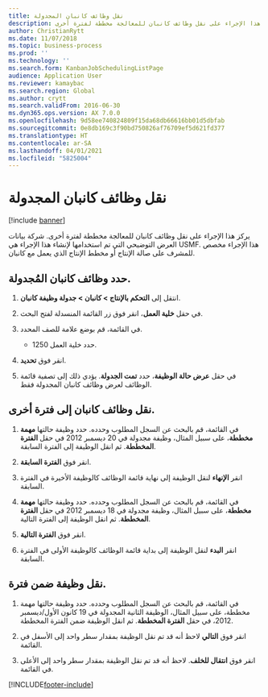 ```yaml
---
title: نقل وظائف كانبان المجدولة
description: يركز هذا الإجراء على نقل وظائف كانبان للمعالجة مخططة لفترة أخرى.
author: ChristianRytt
ms.date: 11/07/2018
ms.topic: business-process
ms.prod: ''
ms.technology: ''
ms.search.form: KanbanJobSchedulingListPage
audience: Application User
ms.reviewer: kamaybac
ms.search.region: Global
ms.author: crytt
ms.search.validFrom: 2016-06-30
ms.dyn365.ops.version: AX 7.0.0
ms.openlocfilehash: 9d58ee740824809f15da68db66616bb01d5dbfab
ms.sourcegitcommit: 0e8db169c3f90bd750826af76709ef5d621fd377
ms.translationtype: HT
ms.contentlocale: ar-SA
ms.lasthandoff: 04/01/2021
ms.locfileid: "5825004"
---
```

# <a name="move-scheduled-kanban-jobs"></a>نقل وظائف كانبان المجدولة

[!include [banner](../../includes/banner.md)]

يركز هذا الإجراء على نقل وظائف كانبان للمعالجة مخططة لفترة أخرى. شركة بيانات العرض التوضيحي التي تم استخدامها لإنشاء هذا الإجراء هي USMF. هذا الإجراء مخصص للمشرف على صالة الإنتاج‬ أو مخطط الإنتاج‬ الذي يعمل مع كانبان.

## <a name="select-scheduled-kanban-jobs"></a>حدد وظائف كانبان المُجدولة. 

1. انتقل إلى **التحكم بالإنتاج > كانبان > جدولة وظيفة كانبان**. 

2. في حقل **خلية العمل**، انقر فوق زر القائمة المنسدلة لفتح البحث. 

3. في القائمة، قم بوضع علامة للصف المحدد. 
   - حدد خلية العمل 1250. 
4. انقر فوق **تحديد**. 

5. في حقل **عرض حالة الوظيفة**، حدد **تمت الجدولة**. يؤدي ذلك إلى تصفية قائمة الوظائف‬ لعرض وظائف كانبان المجدولة فقط. 

## <a name="move-kanban-jobs-to-a-different-period"></a>نقل وظائف كانبان إلى فترة أخرى. 

1. في القائمة، قم بالبحث عن السجل المطلوب وحدده. حدد وظيفة حالتها **مهمة مخططة**، على سبيل المثال، وظيفة مجدولة في 20 ديسمبر 2012 في حقل **الفترة المخططة**. ثم انقل الوظيفة إلى الفترة السابقة. 

2. انقر فوق **الفترة السابقة**. 

3. انقر **الإنهاء** لنقل الوظيفة إلى نهاية قائمة الوظائف كالوظيفة الأخيرة في الفترة السابقة. 

4. في القائمة، قم بالبحث عن السجل المطلوب وحدده. حدد وظيفة حالتها **مهمة مخططة**، على سبيل المثال، وظيفة مجدولة في 18 ديسمبر 2012 في حقل **الفترة المخططة**. ثم انقل الوظيفة إلى الفترة التالية. 

5. انقر فوق **الفترة التالية**. 

6. انقر **البدء** لنقل الوظيفة إلى بداية قائمة الوظائف كالوظيفة الأولى في الفترة السابقة. 

## <a name="move-a-job-within-a-period"></a>نقل وظيفة ضمن فترة. 

1. في القائمة، قم بالبحث عن السجل المطلوب وحدده. حدد وظيفة حالتها مهمة مخططة، على سبيل المثال، الوظيفة الثانية المجدولة في 19 كانون الأول/ديسمبر 2012، في حقل **الفترة المخططة**. ثم انقل الوظيفة ضمن الفترة المخططة. 

2. انقر فوق **التالي** لاحظ أنه قد تم نقل الوظيفة بمقدار سطر واحد إلى الأسفل في القائمة. 

3. انقر فوق **انتقال للخلف**. لاحظ أنه قد تم نقل الوظيفة بمقدار سطر واحد إلى الأعلى في القائمة.


[!INCLUDE[footer-include](../../../includes/footer-banner.md)]